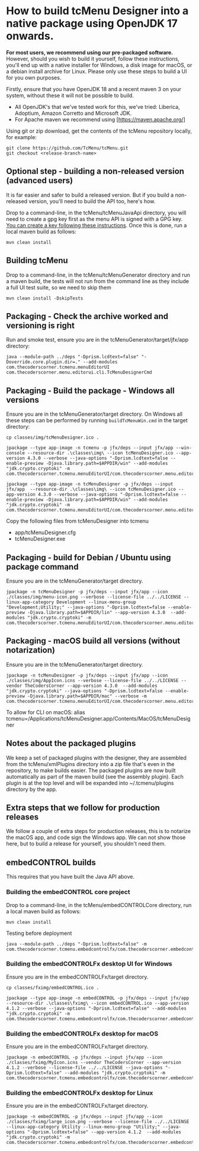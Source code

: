 # How to build tcMenu Designer into a native package using OpenJDK 17 onwards.

**For most users, we recommend using our pre-packaged software.** However, should you wish to build it yourself, follow these instructions, you'll end up with a native installer for Windows, a disk image for macOS, or a debian install archive for Linux. Please only use these steps to build a UI for you own purposes.

Firstly, ensure that you have OpenJDK 18 and a recent maven 3 on your system, without these it will not be possible to build.

* All OpenJDK's that we've tested work for this, we've tried: Liberica, Adoptium, Amazon Corretto and Microsoft JDK.   
* For Apache maven we recommend using [https://maven.apache.org/]

Using git or zip download, get the contents of the tcMenu repository locally, for example: 

    git clone https://github.com/TcMenu/tcMenu.git
    git checkout <release-branch-name>

## Optional step - building a non-released version (advanced users)

It is far easier and safer to build a released version. But if you build a non-released version, you'll need to build the API too, here's how.

Drop to a command-line, in the tcMenu/tcMenuJavaApi directory, you will need to create a gpg key first as the menu API is signed with a GPG key. [You can create a key following these instructions](https://www.gnupg.org/gph/en/manual/c14.html). Once this is done, run a local maven build as follows:

    mvn clean install

## Building tcMenu 

Drop to a command-line, in the tcMenu/tcMenuGenerator directory and run a maven build, the tests will not run from the command line as they include a full UI test suite, so we need to skip them

    mvn clean install -DskipTests

## Packaging - Check the archive worked and versioning is right

Run and smoke test, ensure you are in the tcMenuGenerator/target/jfx/app directory:

    java --module-path ../deps "-Dprism.lcdtext=false" "-Doverride.core.plugin.dir=." --add-modules com.thecoderscorner.tcmenu.menuEditorUI com.thecoderscorner.menu.editorui.cli.TcMenuDesignerCmd

## Packaging - Build the package - Windows all versions

Ensure you are in the tcMenuGenerator/target directory. On Windows all these steps can be performed by running `buildTcMenuWin.cmd` in the target directory:

    cp classes/img/tcMenuDesigner.ico .

    jpackage --type app-image -n tcmenu -p jfx/deps --input jfx/app --win-console --resource-dir .\classes\img\ --icon tcMenuDesigner.ico --app-version 4.3.0 --verbose --java-options "-Dprism.lcdtext=false --enable-preview -Djava.library.path=$APPDIR/win" --add-modules "jdk.crypto.cryptoki" -m com.thecoderscorner.tcmenu.menuEditorUI/com.thecoderscorner.menu.editorui.cli.TcMenuDesignerCmd

    jpackage --type app-image -n tcMenuDesigner -p jfx/deps --input jfx/app  --resource-dir .\classes\img\ --icon tcMenuDesigner.ico --app-version 4.3.0 --verbose --java-options "-Dprism.lcdtext=false --enable-preview -Djava.library.path=$APPDIR/win" --add-modules "jdk.crypto.cryptoki" -m com.thecoderscorner.tcmenu.menuEditorUI/com.thecoderscorner.menu.editorui.cli.TcMenuDesignerCmd

Copy the following files from tcMenuDesigner into tcmenu

* app/tcMenuDesigner.cfg
* tcMenuDesigner.exe

## Packaging - build for Debian / Ubuntu using package command

Ensure you are in the tcMenuGenerator/target directory.

    jpackage -n tcMenuDesigner -p jfx/deps --input jfx/app --icon ./classes/img/menu-icon.png --verbose --license-file ../../LICENSE --linux-app-category Development --linux-menu-group "Development;Utility;" --java-options "-Dprism.lcdtext=false --enable-preview -Djava.library.path=$APPDIR/lin" --app-version 4.3.0  --add-modules "jdk.crypto.cryptoki" -m com.thecoderscorner.tcmenu.menuEditorUI/com.thecoderscorner.menu.editorui.cli.TcMenuDesignerCmd

## Packaging - macOS build all versions (without notarization)

Ensure you are in the tcMenuGenerator/target directory.

    jpackage -n tcMenuDesigner -p jfx/deps --input jfx/app --icon ./classes/img/AppIcon.icns --verbose --license-file ../../LICENSE --vendor TheCodersCorner --app-version 4.3.0  --add-modules "jdk.crypto.cryptoki" --java-options "-Dprism.lcdtext=false --enable-preview -Djava.library.path=$APPDIR/mac" --verbose -m com.thecoderscorner.tcmenu.menuEditorUI/com.thecoderscorner.menu.editorui.cli.TcMenuDesignerCmd

To allow for CLI on macOS: alias tcmenu=/Applications/tcMenuDesigner.app/Contents/MacOS/tcMenuDesigner

## Notes about the packaged plugins

We keep a set of packaged plugins with the designer, they are assembled from the tcMenu/xmlPlugins directory into a zip file that's even in the repository, to make builds easier. The packaged plugins are now built automatically as part of the maven build (see the assembly plugin). Each plugin is at the top level and will be expanded into ~/.tcmenu/plugins directory by the app.

## Extra steps that we follow for production releases

We follow a couple of extra steps for production releases, this is to notarize the macOS app, and code sign the Windows app. We can not show those here, but to build a release for yourself, you shouldn't need them.

## embedCONTROL builds

This requires that you have built the Java API above.

### Building the embedCONTROL core project

Drop to a command-line, in the tcMenu/embedCONTROLCore directory, run a local maven build as follows:

    mvn clean install

Testing before deployment

    java --module-path ../deps "-Dprism.lcdtext=false" -m com.thecoderscorner.tcmenu.embedcontrolfx/com.thecoderscorner.embedcontrol.jfxapp.EmbedControlApp

### Building the embedCONTROLFx desktop UI for Windows

Ensure you are in the embedCONTROLFx/target directory.

    cp classes/fximg/embedCONTROL.ico .

    jpackage --type app-image -n embedCONTROL -p jfx/deps --input jfx/app --resource-dir .\classes\fximg\ --icon embedCONTROL.ico --app-version 4.1.2 --verbose --java-options "-Dprism.lcdtext=false" --add-modules "jdk.crypto.cryptoki" -m com.thecoderscorner.tcmenu.embedcontrolfx/com.thecoderscorner.embedcontrol.jfxapp.EmbedControlApp

### Building the embedCONTROLFx desktop for macOS

Ensure you are in the embedCONTROLFx/target directory.

    jpackage -n embedCONTROL -p jfx/deps --input jfx/app --icon ./classes/fximg/MyIcon.icns --vendor TheCodersCorner --app-version 4.1.2 --verbose --license-file ../../LICENSE --java-options "-Dprism.lcdtext=false" --add-modules "jdk.crypto.cryptoki" -m com.thecoderscorner.tcmenu.embedcontrolfx/com.thecoderscorner.embedcontrol.jfxapp.EmbedControlApp

### Building the embedCONTROLFx desktop for Linux

Ensure you are in the embedCONTROLFx/target directory.

    jpackage -n embedCONTROL -p jfx/deps --input jfx/app --icon ./classes/fximg/large_icon.png --verbose --license-file ../../LICENSE --linux-app-category Utility --linux-menu-group "Utility;" --java-options "-Dprism.lcdtext=false" --app-version 4.1.2  --add-modules "jdk.crypto.cryptoki" -m com.thecoderscorner.tcmenu.embedcontrolfx/com.thecoderscorner.embedcontrol.jfxapp.EmbedControlApp